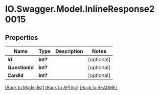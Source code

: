 # IO.Swagger.Model.InlineResponse20015
## Properties

Name | Type | Description | Notes
------------ | ------------- | ------------- | -------------
**Id** | **int?** |  | [optional] 
**QuestionId** | **int?** |  | [optional] 
**CardId** | **int?** |  | [optional] 

[[Back to Model list]](../README.md#documentation-for-models) [[Back to API list]](../README.md#documentation-for-api-endpoints) [[Back to README]](../README.md)

